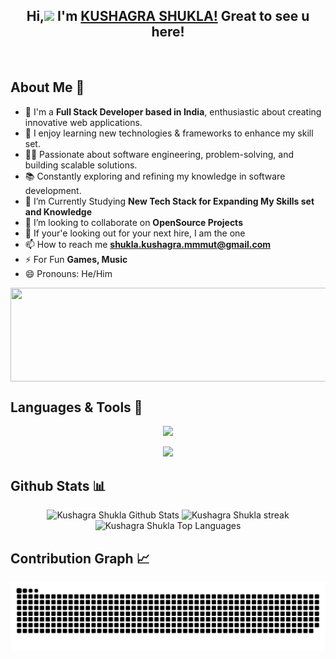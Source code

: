 <h2 align="center">Hi,<img src="https://raw.githubusercontent.com/MartinHeinz/MartinHeinz/master/wave.gif" width="30px"> I'm <a href="https://linktr.ee/shukla.kushagra">KUSHAGRA SHUKLA!</a> Great to see u here!</h2>
<p align="center"> <img src="https://komarev.com/ghpvc/?username=SHUKLA-KUSHAGRA&label=Profile%20views&color=0e75b6&style=flat" alt="" /> </p>

<h2> About Me 🚀 </h2>

- 💼 I'm a **Full Stack Developer based in India**, enthusiastic about creating innovative web applications.
- 📖 I enjoy learning new technologies & frameworks to enhance my skill set.
- 👨‍💻 Passionate about software engineering, problem-solving, and building scalable solutions.
- 📚 Constantly exploring and refining my knowledge in software development.
- 📘 I’m Currently Studying **New Tech Stack for Expanding My Skills set and Knowledge**
- 👯 I’m looking to collaborate on **OpenSource Projects**
- 🦝 If your'e looking out for your next hire, I am the one
- 📫 How to reach me **shukla.kushagra.mmmut@gmail.com**
- ⚡ For Fun **Games, Music**
- 😄 Pronouns: He/Him
  
<p align="left"> <img src="https://github-profile-trophy.vercel.app/?username=SHUKLA-KUSHAGRA" alt="" style="display:flex;width:200%;height:150px"/</p>

<h2> Languages & Tools 🔨</h2>
<p align="center">
  <img src="https://skillicons.dev/icons?i=c,cpp,html,css,js,java,bootstrap,mongodb,express,react,nodejs,git,github" />
</p>
<p align="center">
  <img src="https://skillicons.dev/icons?i=next,ts,tailwind,docker,npm,cloudflare,vscode,materialui,postgres,prisma,vite,postman" />
</p>

<h2> Github Stats 📊</h2>
<div style="flex" align="center">
  <img alt="Kushagra Shukla Github Stats" src="https://github-readme-stats.vercel.app/api?username=SHUKLA-KUSHAGRA&show_icons=true&count_private=true&theme=react&hide_border=true&bg_color=0D1117" width="300" height="200"/>
  <img alt="Kushagra Shukla streak" src="https://github-readme-streak-stats.herokuapp.com/?user=SHUKLA-KUSHAGRA&theme=black-ice&hide_border=true&stroke=0000&background=060A0CD0" width="300" height="200"/>
  <img alt="Kushagra Shukla Top Languages" src="https://github-readme-stats.vercel.app/api/top-langs/?username=SHUKLA-KUSHAGRA&langs_count=8&count_private=true&layout=compact&theme=react&hide_border=true&bg_color=0D1117" width="250" height="200"/>
</div>

<h2> Contribution Graph 📈</h2>
<p align="center">
<picture>
  <source media="(prefers-color-scheme: dark)" srcset="https://github.com/SHUKLA-KUSHAGRA/SHUKLA-KUSHAGRA/blob/output/github-contribution-grid-snake-dark.svg">
  <source media="(prefers-color-scheme: light)" srcset="https://github.com/SHUKLA-KUSHAGRA/SHUKLA-KUSHAGRA/blob/output/github-contribution-grid-snake.svg">
  <img alt="github contribution grid snake animation" src="https://github.com/SHUKLA-KUSHAGRA/SHUKLA-KUSHAGRA/blob/output/github-contribution-grid-snake.svg">
</picture>
</p>

